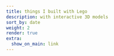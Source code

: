 ```yaml
---
title: things I built with Lego
description: with interactive 3D models
sort_by: date
weight: 2
render: true
extra:
  show_on_main: link
---
```

